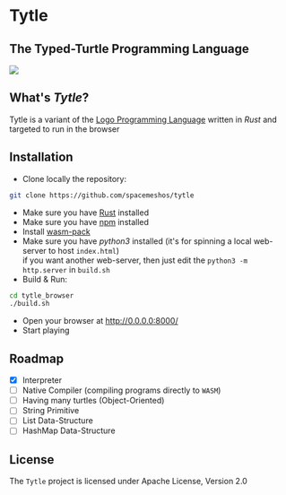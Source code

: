 # Tytle

## The Typed-Turtle Programming Language

![](http://icons.iconarchive.com/icons/martin-berube/flat-animal/256/turtle-icon.png)

## What's _Tytle_?
Tytle is a variant of the [Logo Programming Language](https://en.wikipedia.org/wiki/Logo_(programming_language)) written in *Rust* and targeted to run in the browser



## Installation
* Clone locally the repository:
```zsh
git clone https://github.com/spacemeshos/tytle
```
* Make sure you have [Rust](https://rustup.rs/) installed
* Make sure you have [npm](https://nodejs.org/) installed
* Install [wasm-pack](https://rustwasm.github.io/wasm-pack/installer/)
* Make sure you have *python3* installed (it's for spinning a local web-server to host `index.html`) <br>
if you want another web-server, then just edit the `python3 -m http.server` in `build.sh`
* Build & Run:

```zsh
cd tytle_browser
./build.sh
```
* Open your browser at http://0.0.0.0:8000/
* Start playing


## Roadmap
* [x] Interpreter
* [ ] Native Compiler (compiling programs directly to `WASM`)
* [ ] Having many turtles (Object-Oriented)
* [ ] String Primitive
* [ ] List Data-Structure
* [ ] HashMap Data-Structure

## License
The `Tytle` project is licensed under Apache License, Version 2.0
